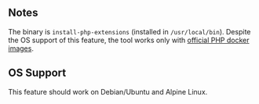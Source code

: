 ## Notes

The binary is `install-php-extensions` (installed in `/usr/local/bin`). Despite the OS support of this feature, the tool works only with [official PHP docker images](https://hub.docker.com/_/php).

## OS Support

This feature should work on Debian/Ubuntu and Alpine Linux.
